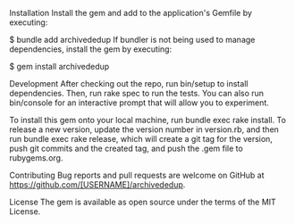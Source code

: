 Installation
Install the gem and add to the application's Gemfile by executing:

$ bundle add archivededup
If bundler is not being used to manage dependencies, install the gem by executing:

$ gem install archivededup

Development
After checking out the repo, run bin/setup to install dependencies. Then, run rake spec to run the tests. You can also run bin/console for an interactive prompt that will allow you to experiment.

To install this gem onto your local machine, run bundle exec rake install. To release a new version, update the version number in version.rb, and then run bundle exec rake release, which will create a git tag for the version, push git commits and the created tag, and push the .gem file to rubygems.org.

Contributing
Bug reports and pull requests are welcome on GitHub at https://github.com/[USERNAME]/archivededup.

License
The gem is available as open source under the terms of the MIT License.

